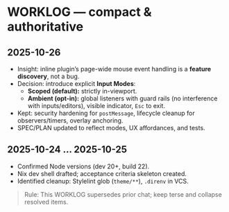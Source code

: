 # WORKLOG — compact & authoritative

## 2025-10-26
- Insight: inline plugin’s page-wide mouse event handling is a **feature discovery**, not a bug.
- Decision: introduce explicit **Input Modes**:
  - **Scoped (default):** strictly in-viewport.
  - **Ambient (opt-in):** global listeners with guard rails (no interference with inputs/editors), visible indicator, `Esc` to exit.
- Kept: security hardening for `postMessage`, lifecycle cleanup for observers/timers, overlay anchoring.
- SPEC/PLAN updated to reflect modes, UX affordances, and tests.

## 2025-10-24 … 2025-10-25
- Confirmed Node versions (dev 20+, build 22).
- Nix dev shell drafted; acceptance criteria skeleton created.
- Identified cleanup: Stylelint glob (`theme/**`), `.direnv` in VCS.

> Rule: This WORKLOG supersedes prior chat; keep terse and collapse resolved items.
